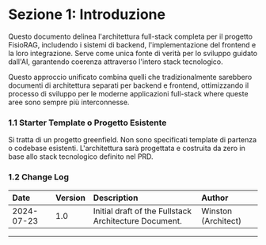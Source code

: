 # Sezione 1: Introduzione

Questo documento delinea l'architettura full-stack completa per il progetto FisioRAG, includendo i sistemi di backend, l'implementazione del frontend e la loro integrazione. Serve come unica fonte di verità per lo sviluppo guidato dall'AI, garantendo coerenza attraverso l'intero stack tecnologico.

Questo approccio unificato combina quelli che tradizionalmente sarebbero documenti di architettura separati per backend e frontend, ottimizzando il processo di sviluppo per le moderne applicazioni full-stack where queste aree sono sempre più interconnesse.

### 1.1 Starter Template o Progetto Esistente

Si tratta di un progetto greenfield. Non sono specificati template di partenza o codebase esistenti. L'architettura sarà progettata e costruita da zero in base allo stack tecnologico definito nel PRD.

### 1.2 Change Log

| Date       | Version | Description                                       | Author            |
| :--------- | :------ | :------------------------------------------------ | :---------------- |
| 2024-07-23 | 1.0     | Initial draft of the Fullstack Architecture Document. | Winston (Architect) |

---
